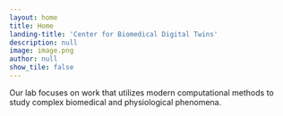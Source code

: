 ```yaml
---
layout: home
title: Home
landing-title: 'Center for Biomedical Digital Twins'
description: null
image: image.png
author: null
show_tile: false
---
```


Our lab focuses on work that utilizes modern computational methods to study complex biomedical and physiological phenomena. 
